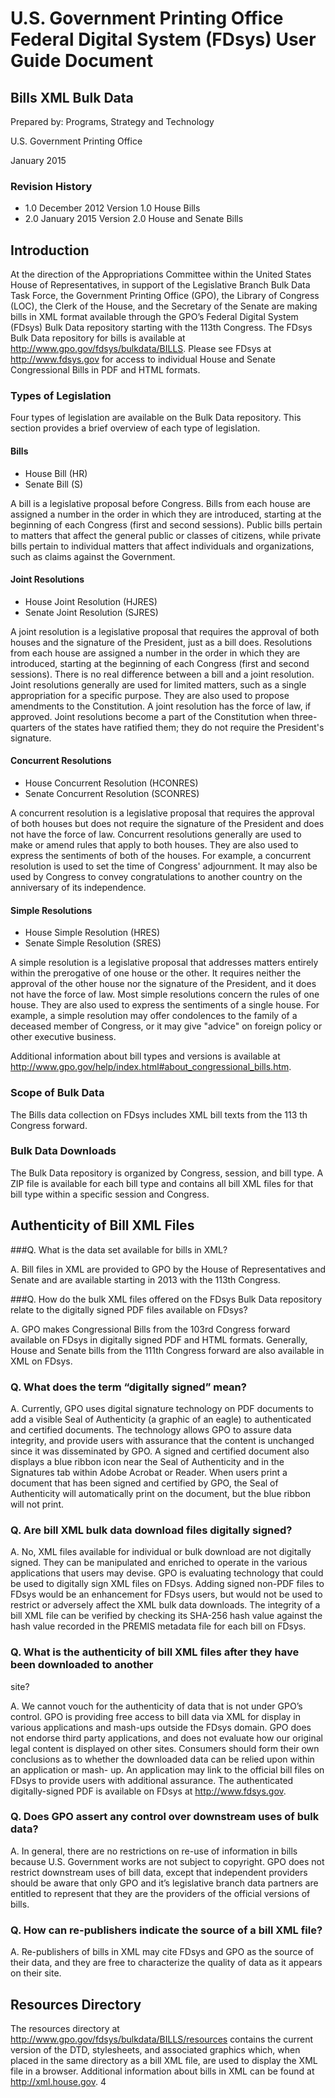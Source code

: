 U.S. Government Printing Office Federal Digital System (FDsys) User Guide Document
==================================================================================

## Bills XML Bulk Data

Prepared by: Programs, Strategy and Technology

U.S. Government Printing Office

January 2015

### Revision History

- 1.0 December 2012 Version 1.0
  House Bills
- 2.0 January 2015 Version 2.0
  House and Senate Bills

## Introduction

At the direction of the Appropriations Committee within the United States House of
Representatives, in support of the Legislative Branch Bulk Data Task Force, the Government
Printing Office (GPO), the Library of Congress (LOC), the Clerk of the House, and the Secretary
of the Senate are making bills in XML format available through the GPO’s Federal Digital
System (FDsys) Bulk Data repository starting with the 113th Congress. The FDsys Bulk Data
repository for bills is available at <http://www.gpo.gov/fdsys/bulkdata/BILLS>. Please see FDsys
at <http://www.fdsys.gov> for access to individual House and Senate Congressional Bills in PDF
and HTML formats.

### Types of Legislation

Four types of legislation are available on the Bulk Data repository. This section provides a brief
overview of each type of legislation.

#### Bills

 - House Bill (HR)
 - Senate Bill (S)

A bill is a legislative proposal before Congress. Bills from each house are assigned a number in
the order in which they are introduced, starting at the beginning of each Congress (first and
second sessions). Public bills pertain to matters that affect the general public or classes of
citizens, while private bills pertain to individual matters that affect individuals and organizations,
such as claims against the Government.

#### Joint Resolutions

 - House Joint Resolution (HJRES)
 - Senate Joint Resolution (SJRES)

A joint resolution is a legislative proposal that requires the approval of both houses and the
signature of the President, just as a bill does. Resolutions from each house are assigned a number
in the order in which they are introduced, starting at the beginning of each Congress (first and
second sessions). There is no real difference between a bill and a joint resolution. Joint
resolutions generally are used for limited matters, such as a single appropriation for a specific
purpose. They are also used to propose amendments to the Constitution. A joint resolution has
the force of law, if approved. Joint resolutions become a part of the Constitution when three-
quarters of the states have ratified them; they do not require the President's signature.


#### Concurrent Resolutions

 - House Concurrent Resolution (HCONRES)
 - Senate Concurrent Resolution (SCONRES)

A concurrent resolution is a legislative proposal that requires the approval of both houses but
does not require the signature of the President and does not have the force of law. Concurrent
resolutions generally are used to make or amend rules that apply to both houses. They are also
used to express the sentiments of both of the houses. For example, a concurrent resolution is used
to set the time of Congress' adjournment. It may also be used by Congress to convey
congratulations to another country on the anniversary of its independence.

#### Simple Resolutions

 - House Simple Resolution (HRES)
 - Senate Simple Resolution (SRES)

A simple resolution is a legislative proposal that addresses matters entirely within the prerogative
of one house or the other. It requires neither the approval of the other house nor the signature of
the President, and it does not have the force of law. Most simple resolutions concern the rules of
one house. They are also used to express the sentiments of a single house. For example, a simple
resolution may offer condolences to the family of a deceased member of Congress, or it may
give "advice" on foreign policy or other executive business.

Additional information about bill types and versions is available at
<http://www.gpo.gov/help/index.html#about_congressional_bills.htm>.

### Scope of Bulk Data

The Bills data collection on FDsys includes XML bill texts from the 113 th Congress forward.

### Bulk Data Downloads

The Bulk Data repository is organized by Congress, session, and bill type. A ZIP file is available
for each bill type and contains all bill XML files for that bill type within a specific session and
Congress.

## Authenticity of Bill XML Files

###Q. What is the data set available for bills in XML?

A. Bill files in XML are provided to GPO by the House of Representatives and Senate and are
available starting in 2013 with the 113th Congress.

###Q. How do the bulk XML files offered on the FDsys Bulk Data repository relate to the
digitally signed PDF files available on FDsys?

A. GPO makes Congressional Bills from the 103rd Congress forward available on FDsys in
digitally signed PDF and HTML formats. Generally, House and Senate bills from the 111th
Congress forward are also available in XML on FDsys.

### Q. What does the term “digitally signed” mean?

A. Currently, GPO uses digital signature technology on PDF documents to add a visible Seal of
Authenticity (a graphic of an eagle) to authenticated and certified documents. The technology
allows GPO to assure data integrity, and provide users with assurance that the content is
unchanged since it was disseminated by GPO. A signed and certified document also displays a
blue ribbon icon near the Seal of Authenticity and in the Signatures tab within Adobe Acrobat or
Reader. When users print a document that has been signed and certified by GPO, the Seal of
Authenticity will automatically print on the document, but the blue ribbon will not print.

### Q. Are bill XML bulk data download files digitally signed?

A. No, XML files available for individual or bulk download are not digitally signed. They can be
manipulated and enriched to operate in the various applications that users may devise. GPO is
evaluating technology that could be used to digitally sign XML files on FDsys. Adding signed
non-PDF files to FDsys would be an enhancement for FDsys users, but would not be used to
restrict or adversely affect the XML bulk data downloads. The integrity of a bill XML file can be
verified by checking its SHA-256 hash value against the hash value recorded in the PREMIS
metadata file for each bill on FDsys.

### Q. What is the authenticity of bill XML files after they have been downloaded to another
site?

A. We cannot vouch for the authenticity of data that is not under GPO’s control. GPO is
providing free access to bill data via XML for display in various applications and mash-ups
outside the FDsys domain. GPO does not endorse third party applications, and does not evaluate
how our original legal content is displayed on other sites. Consumers should form their own
conclusions as to whether the downloaded data can be relied upon within an application or mash-
up. An application may link to the official bill files on FDsys to provide users with additional
assurance. The authenticated digitally-signed PDF is available on FDsys at
<http://www.fdsys.gov>.

### Q. Does GPO assert any control over downstream uses of bulk data?

A. In general, there are no restrictions on re-use of information in bills because U.S.
Government works are not subject to copyright. GPO does not restrict downstream uses of bill
data, except that independent providers should be aware that only GPO and it’s legislative
branch data partners are entitled to represent that they are the providers of the official versions of
bills.

### Q. How can re-publishers indicate the source of a bill XML file?

A. Re-publishers of bills in XML may cite FDsys and GPO as the source of their data, and they
are free to characterize the quality of data as it appears on their site.

## Resources Directory

The resources directory at <http://www.gpo.gov/fdsys/bulkdata/BILLS/resources> contains the
current version of the DTD, stylesheets, and associated graphics which, when placed in the same
directory as a bill XML file, are used to display the XML file in a browser. Additional
information about bills in XML can be found at <http://xml.house.gov>.
4
